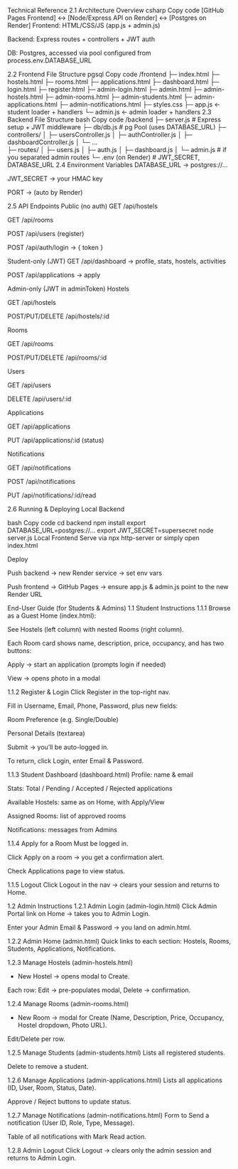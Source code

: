 Technical Reference
2.1 Architecture Overview
csharp
Copy code
[GitHub Pages Frontend] ↔ [Node/Express API on Render] ↔ [Postgres on Render]
Frontend: HTML/CSS/JS (app.js + admin.js)

Backend: Express routes + controllers + JWT auth

DB: Postgres, accessed via pool configured from process.env.DATABASE_URL

2.2 Frontend File Structure
pgsql
Copy code
/frontend
├─ index.html
├─ hostels.html
├─ rooms.html
├─ applications.html
├─ dashboard.html
├─ login.html
├─ register.html
├─ admin-login.html
├─ admin.html
├─ admin-hostels.html
├─ admin-rooms.html
├─ admin-students.html
├─ admin-applications.html
├─ admin-notifications.html
├─ styles.css
├─ app.js       ← student loader + handlers
└─ admin.js     ← admin loader + handlers
2.3 Backend File Structure
bash
Copy code
/backend
├─ server.js            # Express setup + JWT middleware
├─ db/db.js             # pg Pool (uses DATABASE_URL)
├─ controllers/
│  ├─ usersController.js
│  ├─ authController.js
│  ├─ dashboardController.js
│  └─ ...  
├─ routes/
│  ├─ users.js
│  ├─ auth.js
│  ├─ dashboard.js
│  └─ admin.js          # if you separated admin routes
└─ .env (on Render)     # JWT_SECRET, DATABASE_URL
2.4 Environment Variables
DATABASE_URL → postgres://…

JWT_SECRET → your HMAC key

PORT → (auto by Render)

2.5 API Endpoints
Public (no auth)
GET /api/hostels

GET /api/rooms

POST /api/users (register)

POST /api/auth/login → { token }

Student-only (JWT)
GET /api/dashboard → profile, stats, hostels, activities

POST /api/applications → apply

Admin-only (JWT in adminToken)
Hostels

GET /api/hostels

POST/PUT/DELETE /api/hostels/:id

Rooms

GET /api/rooms

POST/PUT/DELETE /api/rooms/:id

Users

GET /api/users

DELETE /api/users/:id

Applications

GET /api/applications

PUT /api/applications/:id (status)

Notifications

GET /api/notifications

POST /api/notifications

PUT /api/notifications/:id/read

2.6 Running & Deploying
Local Backend

bash
Copy code
cd backend
npm install
export DATABASE_URL=postgres://...
export JWT_SECRET=supersecret
node server.js
Local Frontend
Serve via npx http-server or simply open index.html

Deploy

Push backend → new Render service → set env vars

Push frontend → GitHub Pages → ensure app.js & admin.js point to the new Render URL

End-User Guide (for Students & Admins)
1.1 Student Instructions
1.1.1 Browse as a Guest
Home (index.html):

See Hostels (left column) with nested Rooms (right column).

Each Room card shows name, description, price, occupancy, and has two buttons:

Apply → start an application (prompts login if needed)

View → opens photo in a modal

1.1.2 Register & Login
Click Register in the top-right nav.

Fill in Username, Email, Phone, Password, plus new fields:

Room Preference (e.g. Single/Double)

Personal Details (textarea)

Submit → you’ll be auto-logged in.

To return, click Login, enter Email & Password.

1.1.3 Student Dashboard (dashboard.html)
Profile: name & email

Stats: Total / Pending / Accepted / Rejected applications

Available Hostels: same as on Home, with Apply/View

Assigned Rooms: list of approved rooms

Notifications: messages from Admins

1.1.4 Apply for a Room
Must be logged in.

Click Apply on a room → you get a confirmation alert.

Check Applications page to view status.

1.1.5 Logout
Click Logout in the nav → clears your session and returns to Home.

1.2 Admin Instructions
1.2.1 Admin Login (admin-login.html)
Click Admin Portal link on Home → takes you to Admin Login.

Enter your Admin Email & Password → you land on admin.html.

1.2.2 Admin Home (admin.html)
Quick links to each section: Hostels, Rooms, Students, Applications, Notifications.

1.2.3 Manage Hostels (admin-hostels.html)
+ New Hostel → opens modal to Create.

Each row: Edit → pre-populates modal, Delete → confirmation.

1.2.4 Manage Rooms (admin-rooms.html)
+ New Room → modal for Create (Name, Description, Price, Occupancy, Hostel dropdown, Photo URL).

Edit/Delete per row.

1.2.5 Manage Students (admin-students.html)
Lists all registered students.

Delete to remove a student.

1.2.6 Manage Applications (admin-applications.html)
Lists all applications (ID, User, Room, Status, Date).

Approve / Reject buttons to update status.

1.2.7 Manage Notifications (admin-notifications.html)
Form to Send a notification (User ID, Role, Type, Message).

Table of all notifications with Mark Read action.

1.2.8 Admin Logout
Click Logout → clears only the admin session and returns to Admin Login.